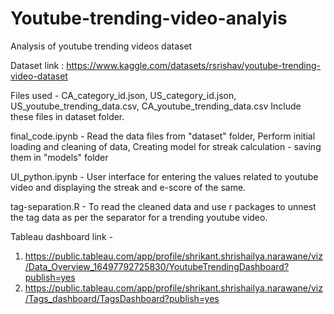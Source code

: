 # Youtube-trending-video-analyis

Analysis of youtube trending videos dataset

Dataset link : https://www.kaggle.com/datasets/rsrishav/youtube-trending-video-dataset 

Files used - CA_category_id.json, US_category_id.json, US_youtube_trending_data.csv, CA_youtube_trending_data.csv
            Include these files in dataset folder.


final_code.ipynb - 
  Read the data files from "dataset" folder,
  Perform initial loading and cleaning of data,
  Creating model for streak calculation - saving them in "models" folder
  
  
UI_python.ipynb - 
  User interface for entering the values related to youtube video and displaying the streak and e-score of the same.

tag-separation.R -
  To read the cleaned data and use r packages to unnest the tag data as per the separator for a trending youtube video.

Tableau dashboard link - 
  1. https://public.tableau.com/app/profile/shrikant.shrishailya.narawane/viz/Data_Overview_16497792725830/YoutubeTrendingDashboard?publish=yes
  2. https://public.tableau.com/app/profile/shrikant.shrishailya.narawane/viz/Tags_dashboard/TagsDashboard?publish=yes 
  
